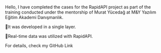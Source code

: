 Hello,
I have completed the cases for the RapidAPI project as part of the training conducted under the mentorship of Murat Yücedağ at M&Y Yazılım Eğitim Akademi Danışmanlık.

📍It was developed in a single layer.

📍Real-time data was utilized with RapidAPI.

For details, check my GitHub Link
